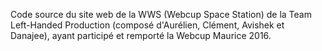 Code source du site web de la WWS (Webcup Space Station) de la Team Left-Handed Production (composé d'Aurélien, Clément, Avishek et Danajee), ayant participé et remporté la Webcup Maurice 2016.
